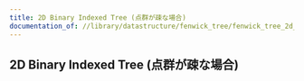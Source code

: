 ```yaml
---
title: 2D Binary Indexed Tree (点群が疎な場合)
documentation_of: //library/datastructure/fenwick_tree/fenwick_tree_2d_sparse.hpp
---
```

## 2D Binary Indexed Tree (点群が疎な場合)